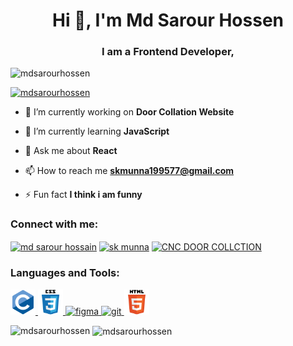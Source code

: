 <h1 align="center">Hi 👋, I'm Md Sarour Hossen</h1>
<h3 align="center">I am a Frontend Developer,</h3>

<p align="left"> <img src="https://komarev.com/ghpvc/?username=mdsarourhossen&label=Profile%20views&color=0e75b6&style=flat" alt="mdsarourhossen" /> </p>

<p align="left"> <a href="https://github.com/ryo-ma/github-profile-trophy"><img src="https://github-profile-trophy.vercel.app/?username=mdsarourhossen" alt="mdsarourhossen" /></a> </p>

- 🔭 I’m currently working on **Door Collation Website**

- 🌱 I’m currently learning **JavaScript**

- 💬 Ask me about **React**

- 📫 How to reach me **skmunna199577@gmail.com**

- ⚡ Fun fact **I think i am funny**

<h3 align="left">Connect with me:</h3>
<p align="left">
<a href="www.linkedin.com/in/md-sarour-hossain-5bba11288" target="blank"><img align="center" src="https://raw.githubusercontent.com/rahuldkjain/github-profile-readme-generator/master/src/images/icons/Social/linked-in-alt.svg" alt="md sarour hossain" height="30" width="40" /></a>
<a href="https://www.facebook.com/skmunna.munna.125" target="blank"><img align="center" src="https://raw.githubusercontent.com/rahuldkjain/github-profile-readme-generator/master/src/images/icons/Social/facebook.svg" alt="sk munna" height="30" width="40" /></a>
<a href="https://www.youtube.com/@cncdoorcollction" target="blank"><img align="center" src="https://raw.githubusercontent.com/rahuldkjain/github-profile-readme-generator/master/src/images/icons/Social/youtube.svg" alt="CNC DOOR COLLCTION" height="30" width="40" /></a>
</p>

<h3 align="left">Languages and Tools:</h3>
<p align="left"> <a href="https://www.cprogramming.com/" target="_blank" rel="noreferrer"> <img src="https://raw.githubusercontent.com/devicons/devicon/master/icons/c/c-original.svg" alt="c" width="40" height="40"/> </a> <a href="https://www.w3schools.com/css/" target="_blank" rel="noreferrer"> <img src="https://raw.githubusercontent.com/devicons/devicon/master/icons/css3/css3-original-wordmark.svg" alt="css3" width="40" height="40"/> </a> <a href="https://www.figma.com/" target="_blank" rel="noreferrer"> <img src="https://www.vectorlogo.zone/logos/figma/figma-icon.svg" alt="figma" width="40" height="40"/> </a> <a href="https://git-scm.com/" target="_blank" rel="noreferrer"> <img src="https://www.vectorlogo.zone/logos/git-scm/git-scm-icon.svg" alt="git" width="40" height="40"/> </a> <a href="https://www.w3.org/html/" target="_blank" rel="noreferrer"> <img src="https://raw.githubusercontent.com/devicons/devicon/master/icons/html5/html5-original-wordmark.svg" alt="html5" width="40" height="40"/> </a> </p>

<p><img align="left" src="https://github-readme-stats.vercel.app/api/top-langs?username=mdsarourhossen&show_icons=true&locale=en&layout=compact" alt="mdsarourhossen" /></p>

<p>&nbsp;<img align="center" src="https://github-readme-stats.vercel.app/api?username=mdsarourhossen&show_icons=true&locale=en" alt="mdsarourhossen" /></p>

